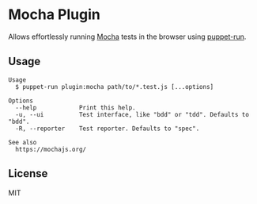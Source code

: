 # Mocha Plugin

Allows effortlessly running [Mocha](https://mochajs.org) tests in the browser using [puppet-run](https://github.com/andywer/puppet-run).


## Usage

```
Usage
  $ puppet-run plugin:mocha path/to/*.test.js [...options]

Options
  --help            Print this help.
  -u, --ui          Test interface, like "bdd" or "tdd". Defaults to "bdd".
  -R, --reporter    Test reporter. Defaults to "spec".

See also
  https://mochajs.org/
```

## License

MIT
